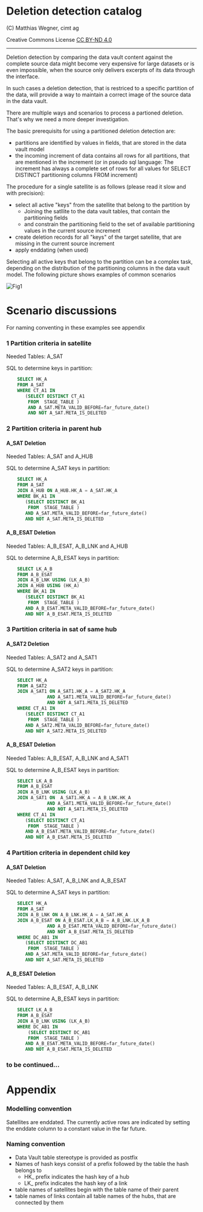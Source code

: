 # Deletion detection catalog

(C) Matthias Wegner, cimt ag

Creative Commons License [CC BY-ND 4.0](https://creativecommons.org/licenses/by-nd/4.0/)

---------

Deletion detection by comparing the data vault content against the complete source data might become very expensive for large datasets or is even impossible, when the source only delivers excerpts of its data through the interface.

In such cases a deletion detection, that is restriced to a specific partition of the data, will provide a  way to maintain a correct image of the source data in the data vault.

There are multiple ways and scenarios to process a partioned deletion. That's why we need a more deeper investigation.

The basic prerequisits for using a partitioned deletion detection are:
- partitions are identified by values in fields, that are stored in the data vault model
- the incoming increment of data contains all rows for all partitions, that are mentioned in the increment (or in pseudo sql language: The increment has always a complete set of rows for all values for SELECT DISTINCT partitioning columns FROM increment)

The procedure for a single satellite is as follows (please read it slow and with precision):
- select all active "keys" from the satellite that belong to the partition by
    - Joining the satllite to the data vault tables, that contain the partitioning fields
	- and constrain the partitioning field to the set of available partitioning values in the current source increment
- create deletion records for all "keys" of the target satellite, that are missing in the current source increment
- apply enddating (when used)

Selecting all active keys that belong to the partition can be a complex task, depending on the distribution of the partitioning columns in the data vault model.
The following picture shows examples of common scenarios 

![Fig1](./images/partitioning_value_set_definition.drawio.png)

# Scenario discussions
For naming conventing in these examples see appendix

### 1 Partition criteria in satellite
Needed Tables: A_SAT

SQL to determine keys in partition:
```SQL
    SELECT HK_A 
    FROM A_SAT
    WHERE CT_A1 IN 
	   (SELECT DISTINCT CT_A1 
        FROM  STAGE_TABLE )
		AND A_SAT.META_VALID_BEFORE=far_future_date()
		AND NOT A_SAT.META_IS_DELETED
```	

### 2 Partition criteria in parent hub

#### A_SAT Deletion
Needed Tables:  A_SAT and A_HUB

SQL to determine A_SAT keys in partition:
```SQL
    SELECT HK_A 
    FROM A_SAT
    JOIN A_HUB ON A_HUB.HK_A = A_SAT.HK_A
    WHERE BK_A1 IN 
	   (SELECT DISTINCT BK_A1 
        FROM  STAGE_TABLE )
       AND A_SAT.META_VALID_BEFORE=far_future_date()
       AND NOT A_SAT.META_IS_DELETED
```	

#### A_B_ESAT Deletion
Needed Tables:  A_B_ESAT, A_B_LNK and A_HUB

SQL to determine A_B_ESAT keys in partition:
```SQL
    SELECT LK_A_B 
    FROM A_B_ESAT
    JOIN A_B_LNK USING (LK_A_B)
    JOIN A_HUB USING (HK_A)
    WHERE BK_A1 IN 
	   (SELECT DISTINCT BK_A1 
        FROM  STAGE_TABLE )
       AND A_B_ESAT.META_VALID_BEFORE=far_future_date()
       AND NOT A_B_ESAT.META_IS_DELETED
```	

### 3 Partition criteria in sat of same hub

#### A_SAT2 Deletion
Needed Tables:  A_SAT2 and A_SAT1

SQL to determine A_SAT2 keys in partition:
```SQL
    SELECT HK_A 
    FROM A_SAT2
    JOIN A_SAT1 ON A_SAT1.HK_A = A_SAT2.HK_A
               AND A_SAT1.META_VALID_BEFORE=far_future_date()
               AND NOT A_SAT1.META_IS_DELETED
    WHERE CT_A1 IN 
	   (SELECT DISTINCT CT_A1 
        FROM  STAGE_TABLE )
       AND A_SAT2.META_VALID_BEFORE=far_future_date()
       AND NOT A_SAT2.META_IS_DELETED
```

#### A_B_ESAT Deletion
Needed Tables:  A_B_ESAT, A_B_LNK and A_SAT1

SQL to determine A_B_ESAT keys in partition:
```SQL
    SELECT LK_A_B 
    FROM A_B_ESAT
	JOIN A_B_LNK USING (LK_A_B)
    JOIN A_SAT1 ON  A_SAT1.HK_A = A_B_LNK.HK_A
               AND A_SAT1.META_VALID_BEFORE=far_future_date()
               AND NOT A_SAT1.META_IS_DELETED
    WHERE CT_A1 IN 
	   (SELECT DISTINCT CT_A1 
        FROM  STAGE_TABLE )
       AND A_B_ESAT.META_VALID_BEFORE=far_future_date()
       AND NOT A_B_ESAT.META_IS_DELETED
```	

### 4 Partition criteria in dependent child key

#### A_SAT Deletion
Needed Tables:  A_SAT, A_B_LNK and A_B_ESAT

SQL to determine A_SAT keys in partition:
```SQL
    SELECT HK_A 
    FROM A_SAT
    JOIN A_B_LNK ON A_B_LNK.HK_A = A_SAT.HK_A
	JOIN A_B_ESAT ON A_B_ESAT.LK_A_B = A_B_LNK.LK_A_B
               AND A_B_ESAT.META_VALID_BEFORE=far_future_date()
               AND NOT A_B_ESAT.META_IS_DELETED
    WHERE DC_AB1 IN 
	   (SELECT DISTINCT DC_AB1
        FROM  STAGE_TABLE )
       AND A_SAT.META_VALID_BEFORE=far_future_date()
       AND NOT A_SAT.META_IS_DELETED
```

#### A_B_ESAT Deletion
Needed Tables:  A_B_ESAT, A_B_LNK 

SQL to determine A_B_ESAT keys in partition:
```SQL
    SELECT LK_A_B 
    FROM A_B_ESAT
	JOIN A_B_LNK USING (LK_A_B)
    WHERE DC_AB1 IN 
	    (SELECT DISTINCT DC_AB1 
        FROM  STAGE_TABLE )
       AND A_B_ESAT.META_VALID_BEFORE=far_future_date()
       AND NOT A_B_ESAT.META_IS_DELETED
```	

### to be continued...

# Appendix

### Modelling convention
Satellites are enddated. The currently active rows are indicated by setting the enddate column to a constant value in the far future.

### Naming convention
- Data Vault table stereotype is provided as postfix 
- Names of hash keys consist of a prefix followed by the table the hash belongs to
    - HK_ prefix indicates the hash key of a hub
    - LK_ prefix indicates the hash key of a link
- table names of satellites begin with the table name of their parent
- table names of links contain all table names of the hubs, that are connected by them
